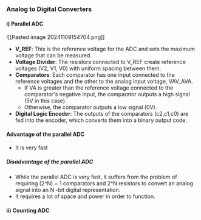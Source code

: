 ### Analog to Digital Converters

#### i) Parallel ADC

![[Pasted image 20241109154704.png]]

- **V_REF**: This is the reference voltage for the ADC and sets the maximum voltage that can be measured.
- **Voltage Divider**: The resistors connected to V_REF create reference voltages (V2, V1​, V0) with uniform spacing between them.
- **Comparators**: Each comparator has one input connected to the reference voltages and the other to the analog input voltage, VAV_AVA​.
    - If VA​ is greater than the reference voltage connected to the comparator's negative input, the comparator outputs a high signal (5V in this case).
    - Otherwise, the comparator outputs a low signal (0V).
- **Digital Logic Encoder**: The outputs of the comparators (c2​,c1​,c0​) are fed into the encoder, which converts them into a binary output code.
#### Advantage of the parallel ADC
- It is very fast
##### Disadvantage of the parallel ADC
- While the parallel ADC is very fast, it suffers from the problem of requiring (2^N) − 1 comparators and 2^N resistors to convert an analog signal into an N -bit digital representation.
- It requires a lot of space and power in order to function.

#### ii) Counting ADC
